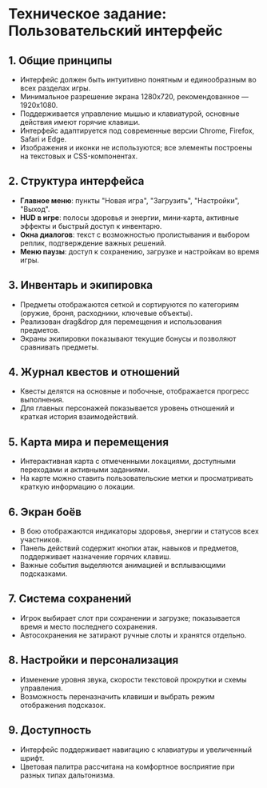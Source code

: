 # Техническое задание: Пользовательский интерфейс

## 1. Общие принципы
- Интерфейс должен быть интуитивно понятным и единообразным во всех разделах игры.
- Минимальное разрешение экрана 1280x720, рекомендованное — 1920x1080.
- Поддерживается управление мышью и клавиатурой, основные действия имеют горячие клавиши.
- Интерфейс адаптируется под современные версии Chrome, Firefox, Safari и Edge.
- Изображения и иконки не используются; все элементы построены на текстовых и CSS-компонентах.

## 2. Структура интерфейса
- **Главное меню**: пункты "Новая игра", "Загрузить", "Настройки", "Выход".
- **HUD в игре**: полосы здоровья и энергии, мини‑карта, активные эффекты и быстрый доступ к инвентарю.
- **Окна диалогов**: текст с возможностью пролистывания и выбором реплик, подтверждение важных решений.
- **Меню паузы**: доступ к сохранению, загрузке и настройкам во время игры.

## 3. Инвентарь и экипировка
- Предметы отображаются сеткой и сортируются по категориям (оружие, броня, расходники, ключевые объекты).
- Реализован drag&drop для перемещения и использования предметов.
- Экраны экипировки показывают текущие бонусы и позволяют сравнивать предметы.

## 4. Журнал квестов и отношений
- Квесты делятся на основные и побочные, отображается прогресс выполнения.
- Для главных персонажей показывается уровень отношений и краткая история взаимодействий.

## 5. Карта мира и перемещения
- Интерактивная карта с отмеченными локациями, доступными переходами и активными заданиями.
- На карте можно ставить пользовательские метки и просматривать краткую информацию о локации.

## 6. Экран боёв
- В бою отображаются индикаторы здоровья, энергии и статусов всех участников.
- Панель действий содержит кнопки атак, навыков и предметов, поддерживает назначение горячих клавиш.
- Важные события выделяются анимацией и всплывающими подсказками.

## 7. Система сохранений
- Игрок выбирает слот при сохранении и загрузке; показывается время и место последнего сохранения.
- Автосохранения не затирают ручные слоты и хранятся отдельно.

## 8. Настройки и персонализация
- Изменение уровня звука, скорости текстовой прокрутки и схемы управления.
- Возможность переназначить клавиши и выбрать режим отображения подсказок.

## 9. Доступность
- Интерфейс поддерживает навигацию с клавиатуры и увеличенный шрифт.
- Цветовая палитра рассчитана на комфортное восприятие при разных типах дальтонизма.



